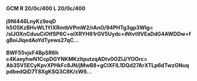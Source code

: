 #### GCM R 20/0c/400 L 20/0c/400
**j9NI446LnyKz9eqD**<br/>**h5O5KzBHvWL1YlXRmtbVPmW2/rAnO/94PHTg3gp3Wlg=**<br/>**/sIJOXnCduuCiOtfSP6C+oIXRYH61rGV5Uydc+iNtvt9VEaDdG4AWDDw+fgBoiJlqedAoYdTyews27qC...**<br/><br/>
**BWF55vjxF4BpSR6h**<br/>**c4KaeyhwN1CcpDGYNKMKzltputzqADtv0OZlJ/YOOrc=**<br/>**Ab35V5ECyKpvXPHkFc8JN/jMwB8+gClXFIL1DQd27ArXTLp6dTwzGNuqpdbedQiD7T8XgKSQ3C8K/cW6...**